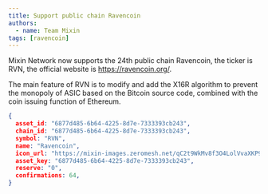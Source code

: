 ```yaml
---
title: Support public chain Ravencoin
authors:  
  - name: Team Mixin
tags: [ravencoin]
---
```


Mixin Network now supports the 24th public chain Ravencoin, the ticker is RVN, the official website is https://ravencoin.org/.

The main feature of RVN is to modify and add the X16R algorithm to prevent the monopoly of ASIC based on the Bitcoin source code, combined with the coin issuing function of Ethereum.

```json
{
  asset_id: "6877d485-6b64-4225-8d7e-7333393cb243",
  chain_id: "6877d485-6b64-4225-8d7e-7333393cb243",
  symbol: "RVN",
  name: "Ravencoin",
  icon_url: "https://mixin-images.zeromesh.net/qC2t9WkMv8f3O4LolVvaXKP9cuHXklYW-3bSu4Cl3WSRHkAkIGdQlBH4qqluZxqy7lnyuP9ffIVGXMNKTFF2AFQY=s128";;,
  asset_key: "6877d485-6b64-4225-8d7e-7333393cb243",
  reserve: "0",
  confirmations: 64,
}
```